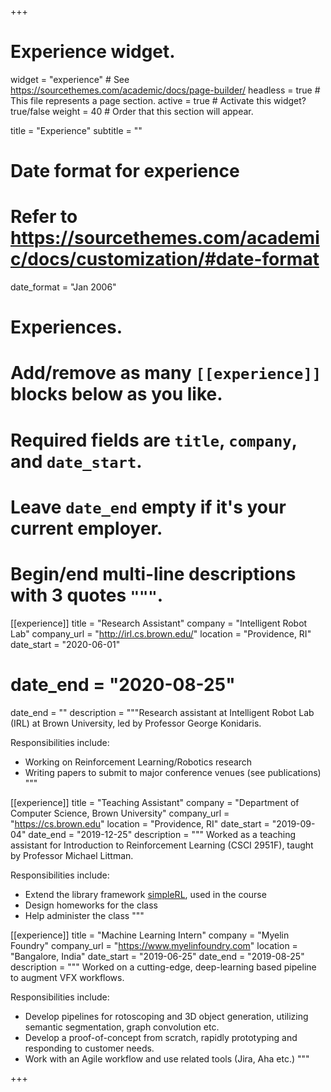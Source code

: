 +++
# Experience widget.
widget = "experience"  # See https://sourcethemes.com/academic/docs/page-builder/
headless = true  # This file represents a page section.
active = true  # Activate this widget? true/false
weight = 40  # Order that this section will appear.

title = "Experience"
subtitle = ""

# Date format for experience
#   Refer to https://sourcethemes.com/academic/docs/customization/#date-format
date_format = "Jan 2006"

# Experiences.
#   Add/remove as many `[[experience]]` blocks below as you like.
#   Required fields are `title`, `company`, and `date_start`.
#   Leave `date_end` empty if it's your current employer.
#   Begin/end multi-line descriptions with 3 quotes `"""`.
[[experience]]
  title = "Research Assistant"
  company = "Intelligent Robot Lab"
  company_url = "http://irl.cs.brown.edu/"
  location = "Providence, RI"
  date_start = "2020-06-01"
#  date_end = "2020-08-25"
  date_end = ""
  description = """Research assistant at Intelligent Robot Lab (IRL) at Brown University, led by Professor George Konidaris.

  Responsibilities include:
  
  * Working on Reinforcement Learning/Robotics research
  * Writing papers to submit to major conference venues (see publications)
  """

[[experience]]
  title = "Teaching Assistant"
  company = "Department of Computer Science, Brown University"
  company_url = "https://cs.brown.edu"
  location = "Providence, RI"
  date_start = "2019-09-04"
  date_end = "2019-12-25"
  description = """ Worked as a teaching assistant for Introduction to Reinforcement Learning (CSCI 2951F), taught by Professor Michael Littman. 

Responsibilities include: 

  * Extend the library framework [simpleRL](https://github.com/david-abel/simple_rl), used in the course 
  * Design homeworks for the class
  * Help administer the class
"""

[[experience]]
  title = "Machine Learning Intern"
  company = "Myelin Foundry"
  company_url = "https://www.myelinfoundry.com"
  location = "Bangalore, India"
  date_start = "2019-06-25"
  date_end = "2019-08-25"
  description = """ Worked on a cutting-edge, deep-learning based pipeline to augment VFX workflows. 

Responsibilities include: 

  * Develop pipelines for rotoscoping and 3D object generation, utilizing semantic segmentation, graph convolution etc. 
  * Develop a proof-of-concept from scratch, rapidly prototyping and responding to customer needs. 
  * Work with an Agile workflow and use related tools (Jira, Aha etc.)
"""

+++
